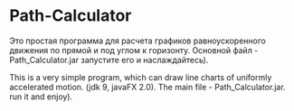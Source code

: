 # Path-Calculator
Это простая программа для расчета графиков равноускоренного движения по прямой и под углом к горизонту. Основной файл - Path_Calculator.jar запустите его и наслаждайтесь).

This is a very simple program, which can draw line charts of uniformly accelerated motion. (jdk 9, javaFX 2.0). The main file - Path_Calculator.jar. run it and enjoy).
